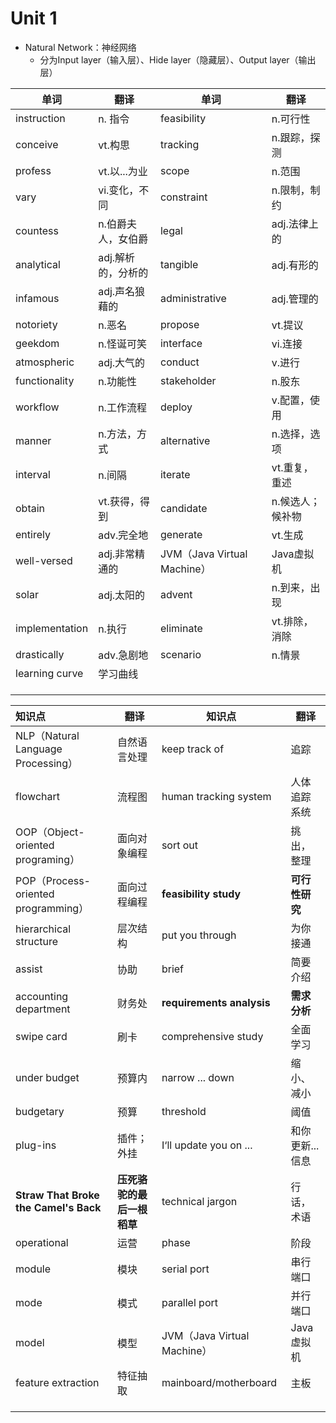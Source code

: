 # Unit 1

* Natural Network：神经网络
  * 分为Input layer（输入层）、Hide layer（隐藏层）、Output layer（输出层）

| 单词           | 翻译               | 单词                        | 翻译             |
| -------------- | ------------------ | --------------------------- | ---------------- |
| instruction    | n. 指令            | feasibility                 | n.可行性         |
| conceive       | vt.构思            | tracking                    | n.跟踪，探测     |
| profess        | vt.以...为业       | scope                       | n.范围           |
| vary           | vi.变化，不同      | constraint                  | n.限制，制约     |
| countess       | n.伯爵夫人，女伯爵 | legal                       | adj.法律上的     |
| analytical     | adj.解析的，分析的 | tangible                    | adj.有形的       |
| infamous       | adj.声名狼藉的     | administrative              | adj.管理的       |
| notoriety      | n.恶名             | propose                     | vt.提议          |
| geekdom        | n.怪诞可笑         | interface                   | vi.连接          |
| atmospheric    | adj.大气的         | conduct                     | v.进行           |
| functionality  | n.功能性           | stakeholder                 | n.股东           |
| workflow       | n.工作流程         | deploy                      | v.配置，使用     |
| manner         | n.方法，方式       | alternative                 | n.选择，选项     |
| interval       | n.间隔             | iterate                     | vt.重复，重述    |
| obtain         | vt.获得，得到      | candidate                   | n.候选人；候补物 |
| entirely       | adv.完全地         | generate                    | vt.生成          |
| well-versed    | adj.非常精通的     | JVM（Java Virtual Machine） | Java虚拟机       |
| solar          | adj.太阳的         | advent                      | n.到来，出现     |
| implementation | n.执行             | eliminate                   | vt.排除，消除    |
| drastically    | adv.急剧地         | scenario                    | n.情景           |
| learning curve | 学习曲线           |                             |                  |
|                |                    |                             |                  |
|                |                    |                             |                  |
|                |                    |                             |                  |

| 知识点                                | 翻译                       | 知识点                      | 翻译            |
| :------------------------------------ | -------------------------- | --------------------------- | --------------- |
| NLP（Natural Language Processing）    | 自然语言处理               | keep track of               | 追踪            |
| flowchart                             | 流程图                     | human tracking system       | 人体追踪系统    |
| OOP（Object-oriented programing）     | 面向对象编程               | sort out                    | 挑出，整理      |
| POP（Process-oriented programming）   | 面向过程编程               | **feasibility study**       | **可行性研究**  |
| hierarchical structure                | 层次结构                   | put you through             | 为你接通        |
| assist                                | 协助                       | brief                       | 简要介绍        |
| accounting department                 | 财务处                     | **requirements analysis**   | **需求分析**    |
| swipe card                            | 刷卡                       | comprehensive study         | 全面学习        |
| under budget                          | 预算内                     | narrow ... down             | 缩小、减小      |
| budgetary                             | 预算                       | threshold                   | 阈值            |
| plug-ins                              | 插件；外挂                 | I‘ll update you on ...      | 和你更新...信息 |
| **Straw That Broke the Camel's Back** | **压死骆驼的最后一根稻草** | technical jargon            | 行话，术语      |
| operational                           | 运营                       | phase                       | 阶段            |
| module                                | 模块                       | serial port                 | 串行端口        |
| mode                                  | 模式                       | parallel port               | 并行端口        |
| model                                 | 模型                       | JVM（Java Virtual Machine） | Java虚拟机      |
| feature extraction                    | 特征抽取                   | mainboard/motherboard       | 主板            |
|                                       |                            |                             |                 |
|                                       |                            |                             |                 |
|                                       |                            |                             |                 |

